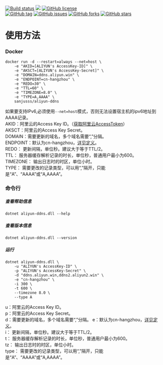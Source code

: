 ﻿
[![Build status](https://ci.appveyor.com/api/projects/status/r585ycrd9wn0v5ed?svg=true)](https://ci.appveyor.com/project/sanjusss/aliyun-ddns)
[![](https://img.shields.io/docker/stars/sanjusss/aliyun-ddns.svg?logo=docker)](https://hub.docker.com/r/sanjusss/aliyun-ddns)
[![GitHub license](https://img.shields.io/github/license/sanjusss/aliyun-ddns.svg)](https://github.com/sanjusss/aliyun-ddns/blob/master/LICENSE)  
[![GitHub tag](https://img.shields.io/github/tag/sanjusss/aliyun-ddns.svg)](https://github.com/sanjusss/aliyun-ddns/tags)
[![GitHub issues](https://img.shields.io/github/issues/sanjusss/aliyun-ddns.svg)](https://github.com/sanjusss/aliyun-ddns/issues)
[![GitHub forks](https://img.shields.io/github/forks/sanjusss/aliyun-ddns.svg)](https://github.com/sanjusss/aliyun-ddns/network)
[![GitHub stars](https://img.shields.io/github/stars/sanjusss/aliyun-ddns.svg)](https://github.com/sanjusss/aliyun-ddns/stargazers)


# 使用方法

### Docker
```
docker run -d --restart=always --net=host \
    -e "AKID=[ALIYUN's AccessKey-ID]" \
    -e "AKSCT=[ALIYUN's AccessKey-Secret]" \
    -e "DOMAIN=ddns.aliyun.win" \
    -e "ENDPOINT=cn-hangzhou" \
    -e "REDO=30" \
    -e "TTL=60" \
    -e "TIMEZONE=8.0" \
    -e "TYPE=A,AAAA" \
    sanjusss/aliyun-ddns
```
如果要支持IPv6,必须使用`--net=host`模式，否则无法设置宿主机的ipv6地址到AAAA记录。  
AKID：阿里云的Access Key ID。（[获取阿里云AccessToken](https://usercenter.console.aliyun.com/)）  
AKSCT：阿里云的Access Key Secret。  
DOMAIN：需要更新的域名，多个域名需要“,”分隔。  
ENDPOINT：默认为cn-hangzhou，[详见定义](https://help.aliyun.com/document_detail/40654.html?spm=a2c4e.11153987.0.0.6d85366aUfTWbG)。  
REDO： 更新间隔，单位秒。建议大于等于TTL/2。  
TTL： 服务器缓存解析记录的时长，单位秒，普通用户最小为600。  
TIMEZONE： 输出日志时的时区，单位小时。  
TYPE： 需要更改的记录类型，可以用“,”隔开，只能是“A”、“AAAA”或“A,AAAA”。

### 命令行
##### 查看帮助信息
```
dotnet aliyun-ddns.dll --help
```
##### 查看版本信息
```
dotnet aliyun-ddns.dll --version
```
##### 运行
```
dotnet aliyun-ddns.dll \
    -u "ALIYUN's AccessKey-ID" \
    -p "ALIYUN's AccessKey-Secret" \
    -d "ddns.aliyun.win,ddns2.aliyun2.win" \
    -e "cn-hangzhou" \
    -i 300 \
    -t 600 \
    --timezone 8.0 \
    --type A
```
u：阿里云的Access Key ID。  
p：阿里云的Access Key Secret。  
d：需要更新的域名，多个域名需要“,”分隔。
e：默认为cn-hangzhou，[详见定义](https://help.aliyun.com/document_detail/40654.html?spm=a2c4e.11153987.0.0.6d85366aUfTWbG)。  
i： 更新间隔，单位秒。建议大于等于TTL/2。  
t： 服务器缓存解析记录的时长，单位秒，普通用户最小为600。  
tz： 输出日志时的时区，单位小时。  
type： 需要更改的记录类型，可以用“,”隔开，只能是“A”、“AAAA”或“A,AAAA”。  
